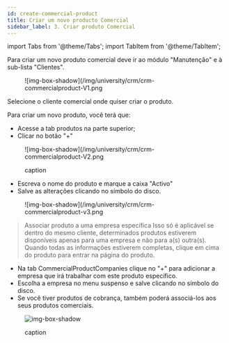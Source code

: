 ```yaml
---
id: create-commercial-product
title: Criar um novo producto Comercial
sidebar_label: 3. Criar produto Comercial
---
```


import Tabs from '@theme/Tabs';
import TabItem from '@theme/TabItem';

Para criar um novo produto comercial deve ir ao módulo "Manutenção" e à sub-lista "Clientes".

<figure>

![img-box-shadow](/img/university/crm/crm-commercialproduct-V1.png

</figure>

Selecione o cliente comercial onde quiser criar o produto.

Para criar um novo produto, você terá que:
- Acesse a tab produtos na parte superior;
- Clicar no botão "+"

<figure>

![img-box-shadow](/img/university/crm/crm-commercialproduct-V2.png
<figcaption>caption</figcaption>
</figure>

- Escreva o nome do produto e marque a caixa "Activo"
- Salve as alterações clicando no símbolo do disco.

<figure>

![img-box-shadow](/img/university/crm/crm-commercialproduct-v3.png
<figcaption></figcaption>
</figure>

 

>Associar produto a uma empresa específica
>Isso só é aplicável se dentro do mesmo cliente, determinados produtos estiverem disponíveis apenas para uma empresa e não para a(s) outra(s).
Quando todas as informações estiverem completas, clique em cima do produto para entrar na página do produto.

- Na tab CommercialProductCompanies clique no "+" para adicionar a empresa que irá trabalhar com este produto específico.
- Escolha a empresa no menu suspenso e salve clicando no símbolo do disco.
- Se você tiver produtos de cobrança, também poderá associá-los aos seus produtos comerciais.

<figure>

![img-box-shadow](/img/university/crm/crm-commercialproduct-V4.png)
<figcaption>caption</figcaption>
</figure>
